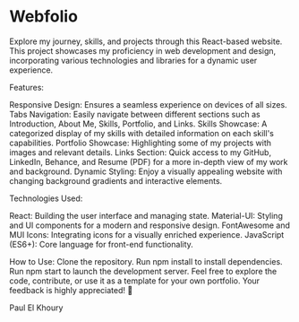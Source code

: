 # Webfolio
Explore my journey, skills, and projects through this React-based website. This project showcases my proficiency in web development and design, incorporating various technologies and libraries for a dynamic user experience.

Features:

Responsive Design: Ensures a seamless experience on devices of all sizes.
Tabs Navigation: Easily navigate between different sections such as Introduction, About Me, Skills, Portfolio, and Links.
Skills Showcase: A categorized display of my skills with detailed information on each skill's capabilities.
Portfolio Showcase: Highlighting some of my projects with images and relevant details.
Links Section: Quick access to my GitHub, LinkedIn, Behance, and Resume (PDF) for a more in-depth view of my work and background.
Dynamic Styling: Enjoy a visually appealing website with changing background gradients and interactive elements.

Technologies Used:

React: Building the user interface and managing state.
Material-UI: Styling and UI components for a modern and responsive design.
FontAwesome and MUI Icons: Integrating icons for a visually enriched experience.
JavaScript (ES6+): Core language for front-end functionality.

How to Use:
Clone the repository.
Run npm install to install dependencies.
Run npm start to launch the development server.
Feel free to explore the code, contribute, or use it as a template for your own portfolio. Your feedback is highly appreciated! 🌟

Paul El Khoury
